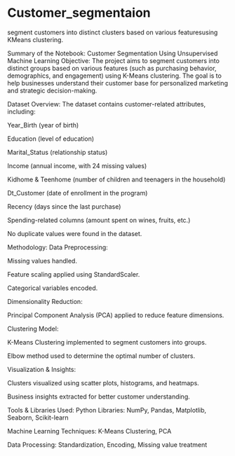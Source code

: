# Customer_segmentaion
segment customers into distinct clusters based on various featuresusing KMeans clustering.



Summary of the Notebook: Customer Segmentation Using Unsupervised Machine Learning
Objective:
The project aims to segment customers into distinct groups based on various features (such as purchasing behavior, demographics, and engagement) using K-Means clustering. The goal is to help businesses understand their customer base for personalized marketing and strategic decision-making.

Dataset Overview:
The dataset contains customer-related attributes, including:

Year_Birth (year of birth)

Education (level of education)

Marital_Status (relationship status)

Income (annual income, with 24 missing values)

Kidhome & Teenhome (number of children and teenagers in the household)

Dt_Customer (date of enrollment in the program)

Recency (days since the last purchase)

Spending-related columns (amount spent on wines, fruits, etc.)

No duplicate values were found in the dataset.

Methodology:
Data Preprocessing:

Missing values handled.

Feature scaling applied using StandardScaler.

Categorical variables encoded.

Dimensionality Reduction:

Principal Component Analysis (PCA) applied to reduce feature dimensions.

Clustering Model:

K-Means Clustering implemented to segment customers into groups.

Elbow method used to determine the optimal number of clusters.

Visualization & Insights:

Clusters visualized using scatter plots, histograms, and heatmaps.

Business insights extracted for better customer understanding.

Tools & Libraries Used:
Python Libraries: NumPy, Pandas, Matplotlib, Seaborn, Scikit-learn

Machine Learning Techniques: K-Means Clustering, PCA

Data Processing: Standardization, Encoding, Missing value treatment

